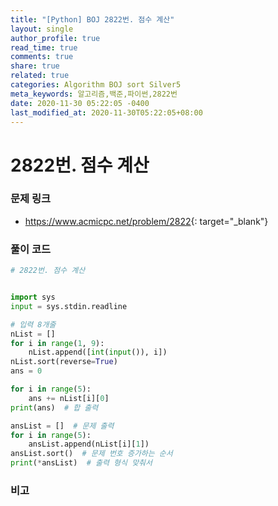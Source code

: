 ```yaml
---
title: "[Python] BOJ 2822번. 점수 계산"
layout: single
author_profile: true
read_time: true
comments: true
share: true
related: true
categories: Algorithm BOJ sort Silver5
meta_keywords: 알고리즘,백준,파이썬,2822번
date: 2020-11-30 05:22:05 -0400
last_modified_at: 2020-11-30T05:22:05+08:00
---
```


# 2822번. 점수 계산

### 문제 링크
- <https://www.acmicpc.net/problem/2822>{: target="\_blank"}

### 풀이 코드

```python
# 2822번. 점수 계산


import sys
input = sys.stdin.readline

# 입력 8개줄
nList = []
for i in range(1, 9):
    nList.append([int(input()), i])
nList.sort(reverse=True)
ans = 0

for i in range(5):
    ans += nList[i][0]
print(ans)  # 합 출력

ansList = []  # 문제 출력
for i in range(5):
    ansList.append(nList[i][1])
ansList.sort()  # 문제 번호 증가하는 순서
print(*ansList)  # 출력 형식 맞춰서
```

### 비고